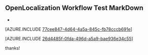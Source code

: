 ## OpenLocalization Workflow Test MarkDown
* 

[AZURE.INCLUDE [77cee847-4d64-4a5a-845c-fb78cccb691e](calleeMd1.md)]



[AZURE.INCLUDE [26d4485f-0fda-496d-a5a9-bae936e34c55](calleeMd2.md)]

 
thanks!
